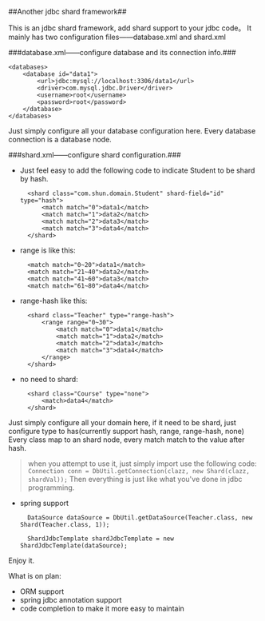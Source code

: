 ##Another jdbc shard framework##

This is an jdbc shard framework, add shard support to your jdbc code。
It mainly has two configuration files——database.xml and shard.xml

###database.xml——configure database and its connection info.###

    <databases>
        <database id="data1">
            <url>jdbc:mysql://localhost:3306/data1</url>
            <driver>com.mysql.jdbc.Driver</driver>
            <username>root</username>
            <password>root</password>
        </database>
    </databases>

Just simply configure all your database configuration here.
Every database connection is a database node.

###shard.xml——configure shard configuration.###

+ Just feel easy to add the following code to indicate Student to be shard by hash.

        <shard class="com.shun.domain.Student" shard-field="id" type="hash">
            <match match="0">data1</match>
            <match match="1">data2</match>
            <match match="2">data3</match>
            <match match="3">data4</match>
        </shard>

+ range is like this:

        <match match="0~20">data1</match>
        <match match="21~40">data2</match>
        <match match="41~60">data3</match>
        <match match="61~80">data4</match>

+ range-hash like this:

        <shard class="Teacher" type="range-hash">
            <range range="0~30">
                <match match="0">data1</match>
                <match match="1">data2</match>
                <match match="2">data3</match>
                <match match="3">data4</match>
            </range>
        </shard>

+ no need to shard:

        <shard class="Course" type="none">
            <match>data4</match>
        </shard>

Just simply configure all your domain here, if it need to be shard, just configure type to has(currently support hash, range, range-hash, none)
Every class map to an shard node, every match match to the value after hash.

> when you attempt to use it, just simply import use the following code:
```Connection conn = DbUtil.getConnection(clazz, new Shard(clazz, shardVal));```
Then everything is just like what you've done in jdbc programming.

+ spring support

		DataSource dataSource = DbUtil.getDataSource(Teacher.class, new Shard(Teacher.class, 1));
	
	    ShardJdbcTemplate shardJdbcTemplate = new ShardJdbcTemplate(dataSource);

Enjoy it.

What is on plan:

+ ORM support
+ spring jdbc annotation support
+ code completion to make it more easy to maintain